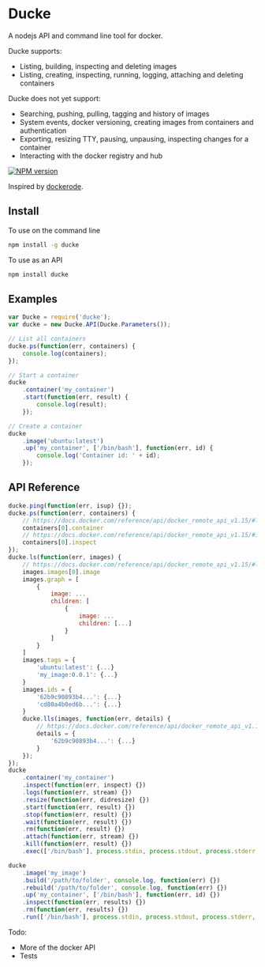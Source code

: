 # Ducke

A nodejs API and command line tool for docker.

Ducke supports:
- Listing, building, inspecting and deleting images
- Listing, creating, inspecting, running, logging, attaching and deleting containers

Ducke does not yet support:
- Searching, pushing, pulling, tagging and history of images
- System events, docker versioning, creating images from containers and authentication
- Exporting, resizing TTY, pausing, unpausing, inspecting changes for a container
- Interacting with the docker registry and hub

[![NPM version](https://badge.fury.io/js/ducke.svg)](http://badge.fury.io/js/ducke)

Inspired by [dockerode](https://github.com/apocas/dockerode/).

## Install

To use on the command line

```sh
npm install -g ducke
```

To use as an API

```sh
npm install ducke
```

## Examples

```js
var Ducke = require('ducke');
var ducke = new Ducke.API(Ducke.Parameters());

// List all containers
ducke.ps(function(err, containers) {
    console.log(containers);
});

// Start a container
ducke
    .container('my_container')
    .start(function(err, result) {
        console.log(result);
    });

// Create a container
ducke
    .image('ubuntu:latest')
    .up('my_container', ['/bin/bash'], function(err, id) {
        console.log('Container id: ' + id);
    });
```

## API Reference

```js
ducke.ping(function(err, isup) {});
ducke.ps(function(err, containers) {
    // https://docs.docker.com/reference/api/docker_remote_api_v1.15/#list-containers
    containers[0].container
    // https://docs.docker.com/reference/api/docker_remote_api_v1.15/#inspect-a-container
    containers[0].inspect
});
ducke.ls(function(err, images) {
    // https://docs.docker.com/reference/api/docker_remote_api_v1.15/#list-images
    images.images[0].image
    images.graph = [
        {
            image: ...
            children: [
                {
                    image: ...
                    children: [...]
                }
            ]
        }
    ]
    images.tags = {
        'ubuntu:latest': {...}
        'my_image:0.0.1': {...}
    }
    images.ids = {
        '62b9c90893b4...': {...}
        'cd80a4b0ed6b...': {...}
    }
    ducke.lls(images, function(err, details) {
        // https://docs.docker.com/reference/api/docker_remote_api_v1.15/#inspect-an-image
        details = {
            '62b9c90893b4...': {...}
        }
    });
});
ducke
    .container('my_container')
    .inspect(function(err, inspect) {})
    .logs(function(err, stream) {})
    .resize(function(err, didresize) {})
    .start(function(err, result) {})
    .stop(function(err, result) {})
    .wait(function(err, result) {})
    .rm(function(err, result) {})
    .attach(function(err, stream) {})
    .kill(function(err, result) {})
    .exec(['/bin/bash'], process.stdin, process.stdout, process.stderr, function(err, code) {});

ducke
    .image('my_image')
    .build('/path/to/folder', console.log, function(err) {})
    .rebuild('/path/to/folder', console.log, function(err) {})
    .up('my_container', ['/bin/bash'], function(err, id) {})
    .inspect(function(err, results) {})
    .rm(function(err, results) {})
    .run(['/bin/bash'], process.stdin, process.stdout, process.stderr, function(err, code) {})
```

Todo:
- More of the docker API
- Tests
